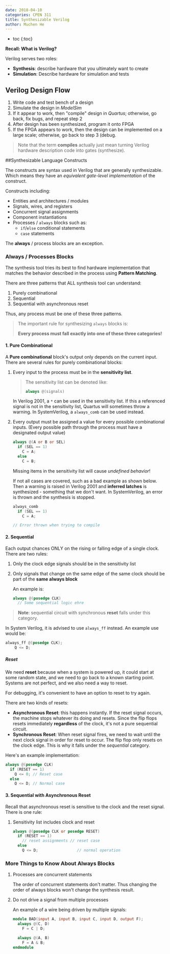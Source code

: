 ```yaml
---
date: 2018-04-10
categories: CPEN 311
title: Synthesizable Verilog
author: Muchen He
---
```


- toc
{:toc}


**Recall: What is Verilog?**

Verilog serves two roles:

- **Synthesis**: describe hardware that you ultimately want to create
- **Simulation**: Describe hardware for simulation and tests

## Verilog Design Flow

1. Write code and test bench of a design
2. Simulate the design in *ModelSim*
3. If it appear to work, then "compile" design in *Quartus*; otherwise, go back, fix bugs, and repeat step 2
4. After design has been synthesized, program it onto FPGA
5. If the FPGA appears to work, then the design can be implemented on a large scale; otherwise, go back to step 3 (debug.

> Note that the term **compiles** actually just mean turning Verilog hardware description code into gates (synthesize).

##Synthesizable Language Constructs

The constructs are syntax used in Verilog that are generally synthesizable. Which means they have an *equivalent gate-level implementation* of the construct.

Constructs including:

- Entities and architectures / modules
- Signals, wires, and registers
- Concurrent signal assignments
- Component instantiations
- Processes / `always` blocks such as:
  - `if`/`else` conditional statements
  - `case` statements

The **always** / process blocks are an exception.

### Always / Processes Blocks

The synthesis tool tries its best to find hardware implementation that matches the behavior described in the process using **Pattern Matching**. 

There are three patterns that ALL synthesis tool can understand:

1. Purely combinational
2. Sequential
3. Sequential with asynchronous reset

Thus, any process must be one of these three patterns.

> The important rule for synthesizing `always` blocks is:
>
> **Every process must fall exactly into one of these three categories!**

#### 1. Pure Combinational

A **Pure combinational** block's output only depends on the current input. There are several rules for purely combinational blocks:

1. Every input to the process must be in the **sensitivity list**. 

   > The sensitivity list can be denoted like:
   >
   > ```verilog
   > always @(signals)
   > ```

   In Verilog 2001, a `*` can be used in the sensitivity list. If this a referenced signal is not in the sensitivity list, Quartus will sometimes throw a warning. In SystemVerilog, a `always_comb` can be used instead.

2. Every output must be assigned a value for every possible combinational inputs. (Every possible path through the process must have a designated output value)

   ```verilog
   always @(A or B or SEL)
     if (SEL == 1)
       C = A;
     else
       C = B;
   ```

   Missing items in the sensitivity list will cause *undefined behavior*!

   If not all cases are covered, such as a bad example as shown below. Then a warning is raised in Verilog 2001 and **inferred latches** is synthesized - something that we don't want. In SystemVerilog, an error is thrown and the synthesis is stopped.

   ```verilog
   always_comb
     if (SEL == 1)
       C = A;

   // Error thrown when trying to compile
   ```


#### 2. Sequential

Each output chances ONLY on the rising or falling edge of a single clock. There are two rules:

1. Only the clock edge signals should be in the sensitivity list

2. Only signals that change on the same edge of the same clock should be part of the **same always block**

   An example is:

   ```verilog
   always @(posedge CLK)
     // Some sequential logic ehre	
   ```

> **Note**: sequential circuit with synchronous **reset** falls under this category.

In System Verilog, it is advised to use `always_ff` instead. An example use would be:

```verilog
always_ff @(posedge CLK);
	Q <= D;
```

##### Reset

We need **reset** because when a system is powered up, it could start at some random state, and we need to go back to a known starting point. Systems are not perfect, and we also need a way to reset. 

For debugging, it's convenient to have an option to reset to try again.

There are two kinds of resets:

- **Asynchronous Reset**: this happens instantly. If the reset signal occurs, the machine stops whatever its doing and resets. Since the flip flops resets immediately **regardless** of the clock, it's not a pure sequential circuit.
- **Synchronous Reset**: When reset signal fires, we need to wait until the next clock signal in order for reset to occur. The flip flop only resets on the clock edge. This is why it falls under the *sequential* category.

Here's an example implementation:

```verilog
always @(posedge CLK)
  if (RESET == 1)
    Q <= 0;	// Reset case
  else
    Q <= D; // Normal case
```

#### 3. Sequential with Asynchronous Reset

Recall that asynchronous reset is sensitive to the clock and the reset signal. There is one rule:

1. Sensitivity list includes clock and reset

   ```verilog
   always @(posedge CLK or posedge RESET)
     if (RESET == 1)
       // reset assignments	// reset case
     else
       Q <= D;			       // normal operation
   ```



### More Things to Know About Always Blocks

1. Processes are concurrent statements

   The order of concurrent statements don't matter. Thus changing the order of always blocks won't change the synthesis result. 

2. Do not drive a signal from multiple processes

   An example of a wire being driven by multiple signals:

   ```verilog
   module BAD(input A, input B, input C, input D, output F);
     always @(C, D)
       F = C | D;

     always @(A, B)
       F = A & B;
   endmodule
   ```

